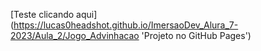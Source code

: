 [Teste clicando aqui] (https://lucas0headshot.github.io/ImersaoDev_Alura_7-2023/Aula_2/Jogo_Advinhacao 'Projeto no GitHub Pages')